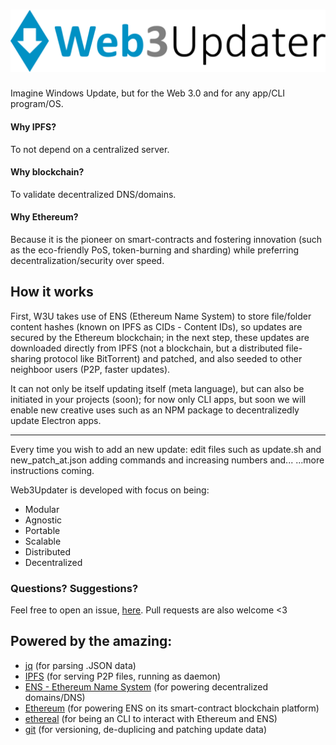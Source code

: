 # <img src="logotype.svg" title="Web3Updater" alt="Web3Updater">

Imagine Windows Update, but for the Web 3.0 and for any app/CLI program/OS.

#### Why IPFS?
To not depend on a centralized server.
#### Why blockchain?
To validate decentralized DNS/domains.
#### Why Ethereum?
Because it is the pioneer on smart-contracts and fostering innovation (such as the eco-friendly PoS, token-burning and sharding) while preferring decentralization/security over speed.

## How it works

First, W3U takes use of ENS (Ethereum Name System) to store file/folder content hashes (known on IPFS as CIDs - Content IDs), so updates are secured by the Ethereum blockchain; in the next step, these updates are downloaded directly from IPFS (not a blockchain, but a distributed file-sharing protocol like BitTorrent) and patched, and also seeded to other neighboor users (P2P, faster updates).

It can not only be itself updating itself (meta language), but can also be initiated in your projects (soon); for now only CLI apps, but soon we will enable new creative uses such as an NPM package to decentralizedly update Electron apps.

----

Every time you wish to add an new update: edit files such as update.sh and new_patch_at.json adding commands and increasing numbers and... ...more instructions coming.

Web3Updater is developed with focus on being:
- Modular
- Agnostic
- Portable
- Scalable
- Distributed
- Decentralized

### Questions? Suggestions?

Feel free to open an issue, [here](https://github.com/DaniellMesquita/Web3Updater/issues). Pull requests are also welcome <3

## Powered by the amazing:
* [jq](https://github.com/stedolan/jq) (for parsing .JSON data)
* [IPFS](https://github.com/ipfs/go-ipfs) (for serving P2P files, running as daemon)
* [ENS - Ethereum Name System](https://github.com/ensdomains/ens) (for powering decentralized domains/DNS)
* [Ethereum](https://github.com/ethereum) (for powering ENS on its smart-contract blockchain platform)
* [ethereal](https://github.com/wealdtech/ethereal) (for being an CLI to interact with Ethereum and ENS)
* [git](https://github.com/git/git) (for versioning, de-duplicing and patching update data)
